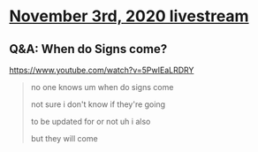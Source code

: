 # [November 3rd, 2020 livestream](../2020-11-03.md)
## Q&A: When do Signs come?
https://www.youtube.com/watch?v=5PwIEaLRDRY
> no one knows um when do signs come
> 
> not sure i don't know if they're going
> 
> to be updated for or not uh i also
> 
> but they will come
> 
